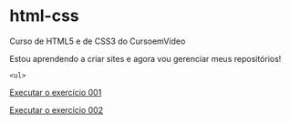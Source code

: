 # html-css
 Curso de HTML5 e de CSS3 do CursoemVídeo

 Estou aprendendo a criar sites e agora vou gerenciar meus repositórios!

    <ul>
 <a href="https://karllago.github.io/html-css/exercicios/ex001/index.html">Executar o exercício 001</a> 

 <a href="https://karllago.github.io/html-css/exercicios/ex002/">Executar o exercício 002</a>
    </ul>